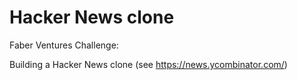 # Hacker News clone

Faber Ventures Challenge: 

Building a Hacker News clone (see https://news.ycombinator.com/)
